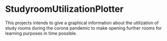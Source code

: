 # StudyroomUtilizationPlotter
This projects intends to give a graphical information about the utilization of study rooms during the corona pandemic to make opening further rooms for learning purposes in time possible.
